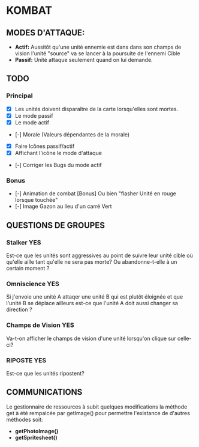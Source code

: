 # KOMBAT

## MODES D'ATTAQUE:
- **Actif:** Aussitôt qu'une unité ennemie est dans dans son champs de vision l'unité "source" va se lancer à la poursuite de l'ennemi Cible
- **Passif:** Unité attaque seulement quand on lui demande.



## TODO
### Principal
- [x] Les unités doivent disparaître de la carte lorsqu'elles sont mortes.
- [x] Le mode passif
- [x] Le mode actif
- [-] Morale (Valeurs dépendantes de la morale)
- [x] Faire Icônes passif/actif
- [x] Affichant l'icône le mode d'attaque
- [-] Corriger les Bugs du mode actif

### Bonus
- [-] Animation de combat [Bonus] Ou bien "flasher Unité en rouge lorsque touchée"
- [-] Image Gazon au lieu d'un carré Vert


## QUESTIONS DE GROUPES

### Stalker YES
Est-ce que les unités sont aggressives au point de suivre leur unité cible où qu'elle aille tant qu'elle ne sera pas morte? Ou abandonne-t-elle à un certain moment ?

### Omniscience YES
Si j'envoie une unité A attaqer une unité B qui est plutôt éloignée et que l'unité B se déplace ailleurs est-ce que l'unité A doit aussi changer sa direction ?

### Champs de Vision YES
Va-t-on afficher le champs de vision d'une unité lorsqu'on clique sur celle-ci?

### RIPOSTE YES
Est-ce que les unités ripostent?

## COMMUNICATIONS
Le gestionnaire de ressources à subit quelques modifications
la méthode get à été rempalcée par getImage() pour permettre l'existance de d'autres méthodes soit:
- **getPhotoImage()**
- **getSpritesheet()**


